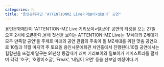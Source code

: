 ```yaml
---
categories: h
title: "용인문화재단 ‘ATTENTIONMZ Live기리보이×릴보이’ 공연"
---
```

용인문화재단이 ‘ATTENTION-MZ Live:기리보이×릴보이’ 공연의 티켓을 오는 27일 오후 2시에 오픈한다.올해 첫선을 보이는 ATTENTION-MZ Live는 ‘M세대와 Z세대가 모두 만족할 공연’을 주제로 미래의 공연 관람의 주축이 될 MZ세대를 위한 맞춤 공연으로 10월과 11월 마지막 주 토요일 용인시문예회관 처인홀에서 진행된다.10월 공연에서는 힙합씬을 뜨겁게 달구는 91년생 동갑내기 래퍼 기리보이와 릴보이가 케미스트리를 펼치며 각각 ‘호구’, ‘호랑이소굴’, ‘Freak’, ‘내일이 오면’ 등을 선보일 예정이다.기